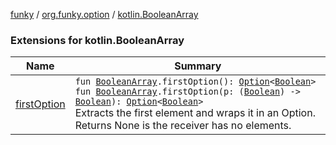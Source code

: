 [funky](../../index.md) / [org.funky.option](../index.md) / [kotlin.BooleanArray](.)

### Extensions for kotlin.BooleanArray

| Name | Summary |
|---|---|
| [firstOption](first-option.md) | `fun `[`BooleanArray`](https://kotlinlang.org/api/latest/jvm/stdlib/kotlin/-boolean-array/index.html)`.firstOption(): `[`Option`](../-option/index.md)`<`[`Boolean`](https://kotlinlang.org/api/latest/jvm/stdlib/kotlin/-boolean/index.html)`>`<br>`fun `[`BooleanArray`](https://kotlinlang.org/api/latest/jvm/stdlib/kotlin/-boolean-array/index.html)`.firstOption(p: (`[`Boolean`](https://kotlinlang.org/api/latest/jvm/stdlib/kotlin/-boolean/index.html)`) -> `[`Boolean`](https://kotlinlang.org/api/latest/jvm/stdlib/kotlin/-boolean/index.html)`): `[`Option`](../-option/index.md)`<`[`Boolean`](https://kotlinlang.org/api/latest/jvm/stdlib/kotlin/-boolean/index.html)`>`<br>Extracts the first element and wraps it in an Option. Returns None is the receiver has no elements. |
